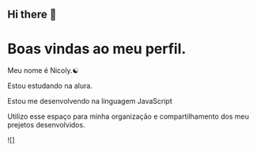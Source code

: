 ## Hi there 👋

# Boas vindas ao meu perfil.

Meu nome é Nicoly.☯

Estou estudando na alura.

Estou me desenvolvendo na linguagem JavaScript

Utilizo esse espaço para minha organização e compartilhamento dos meu prejetos desenvolvidos.

![]
